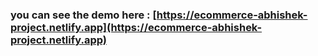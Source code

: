 ### you can see the demo here : [https://ecommerce-abhishek-project.netlify.app](https://ecommerce-abhishek-project.netlify.app)

